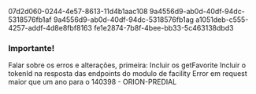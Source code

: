 
07d2d060-0244-4e57-8613-11d4b1aac108
9a4556d9-ab0d-40df-94dc-5318576fb1af
9a4556d9-ab0d-40df-94dc-5318576fb1ag
a1051deb-c555-4257-addf-4d8e8fbf8163
fe1e2874-7b8f-4bee-bb33-5c463138dbd3

### Importante!

Falar sobre os erros e alterações, primeira: 
Incluir os getFavorite
Incluir o tokenId na resposta das endpoints do modulo de facility
Error em request maior que um ano para o 140398 - ORION-PREDIAL

